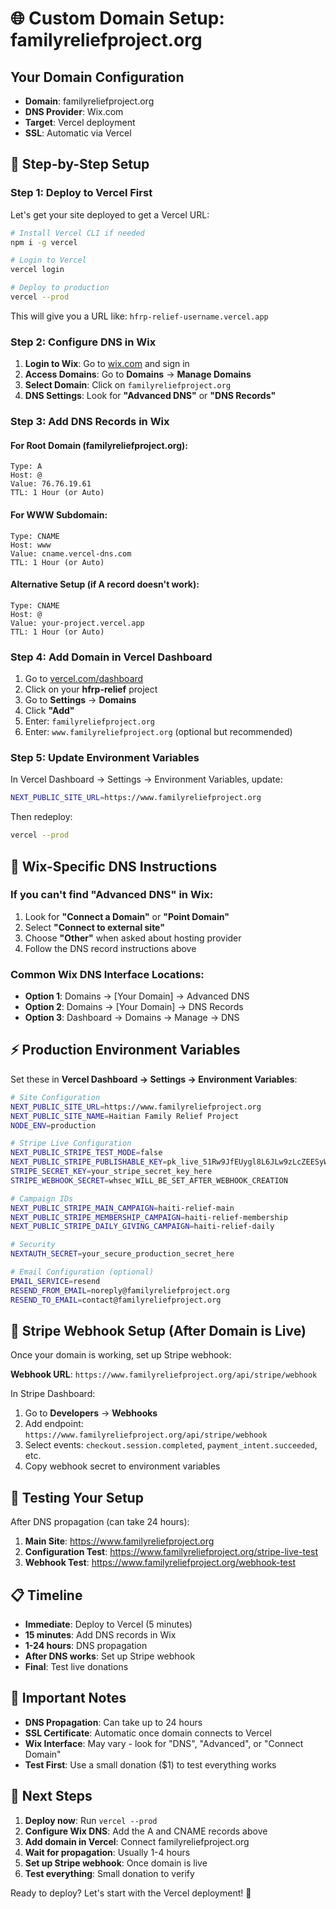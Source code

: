 # 🌐 Custom Domain Setup: familyreliefproject.org

## Your Domain Configuration

- **Domain**: familyreliefproject.org
- **DNS Provider**: Wix.com
- **Target**: Vercel deployment
- **SSL**: Automatic via Vercel

## 🚀 Step-by-Step Setup

### Step 1: Deploy to Vercel First

Let's get your site deployed to get a Vercel URL:

```bash
# Install Vercel CLI if needed
npm i -g vercel

# Login to Vercel
vercel login

# Deploy to production
vercel --prod
```

This will give you a URL like: `hfrp-relief-username.vercel.app`

### Step 2: Configure DNS in Wix

1. **Login to Wix**: Go to [wix.com](https://wix.com) and sign in
2. **Access Domains**: Go to **Domains** → **Manage Domains**
3. **Select Domain**: Click on `familyreliefproject.org`
4. **DNS Settings**: Look for **"Advanced DNS"** or **"DNS Records"**

### Step 3: Add DNS Records in Wix

#### For Root Domain (familyreliefproject.org):

```
Type: A
Host: @
Value: 76.76.19.61
TTL: 1 Hour (or Auto)
```

#### For WWW Subdomain:

```
Type: CNAME
Host: www
Value: cname.vercel-dns.com
TTL: 1 Hour (or Auto)
```

#### Alternative Setup (if A record doesn't work):

```
Type: CNAME
Host: @
Value: your-project.vercel.app
TTL: 1 Hour (or Auto)
```

### Step 4: Add Domain in Vercel Dashboard

1. Go to [vercel.com/dashboard](https://vercel.com/dashboard)
2. Click on your **hfrp-relief** project
3. Go to **Settings** → **Domains**
4. Click **"Add"**
5. Enter: `familyreliefproject.org`
6. Enter: `www.familyreliefproject.org` (optional but recommended)

### Step 5: Update Environment Variables

In Vercel Dashboard → Settings → Environment Variables, update:

```bash
NEXT_PUBLIC_SITE_URL=https://www.familyreliefproject.org
```

Then redeploy:

```bash
vercel --prod
```

## 🔧 Wix-Specific DNS Instructions

### If you can't find "Advanced DNS" in Wix:

1. Look for **"Connect a Domain"** or **"Point Domain"**
2. Select **"Connect to external site"**
3. Choose **"Other"** when asked about hosting provider
4. Follow the DNS record instructions above

### Common Wix DNS Interface Locations:

- **Option 1**: Domains → [Your Domain] → Advanced DNS
- **Option 2**: Domains → [Your Domain] → DNS Records
- **Option 3**: Dashboard → Domains → Manage → DNS

## ⚡ Production Environment Variables

Set these in **Vercel Dashboard → Settings → Environment Variables**:

```bash
# Site Configuration
NEXT_PUBLIC_SITE_URL=https://www.familyreliefproject.org
NEXT_PUBLIC_SITE_NAME=Haitian Family Relief Project
NODE_ENV=production

# Stripe Live Configuration
NEXT_PUBLIC_STRIPE_TEST_MODE=false
NEXT_PUBLIC_STRIPE_PUBLISHABLE_KEY=pk_live_51Rw9JfEUygl8L6JLw9zLcZEESyWFK8rH7eB8TAG56jyW3iF3YPr22iLaRhSi6hPPHmWAmD9jY5zBHUhecOZHSN5000Ecx69uyZ
STRIPE_SECRET_KEY=your_stripe_secret_key_here
STRIPE_WEBHOOK_SECRET=whsec_WILL_BE_SET_AFTER_WEBHOOK_CREATION

# Campaign IDs
NEXT_PUBLIC_STRIPE_MAIN_CAMPAIGN=haiti-relief-main
NEXT_PUBLIC_STRIPE_MEMBERSHIP_CAMPAIGN=haiti-relief-membership
NEXT_PUBLIC_STRIPE_DAILY_GIVING_CAMPAIGN=haiti-relief-daily

# Security
NEXTAUTH_SECRET=your_secure_production_secret_here

# Email Configuration (optional)
EMAIL_SERVICE=resend
RESEND_FROM_EMAIL=noreply@familyreliefproject.org
RESEND_TO_EMAIL=contact@familyreliefproject.org
```

## 🔗 Stripe Webhook Setup (After Domain is Live)

Once your domain is working, set up Stripe webhook:

**Webhook URL**: `https://www.familyreliefproject.org/api/stripe/webhook`

In Stripe Dashboard:

1. Go to **Developers** → **Webhooks**
2. Add endpoint: `https://www.familyreliefproject.org/api/stripe/webhook`
3. Select events: `checkout.session.completed`, `payment_intent.succeeded`, etc.
4. Copy webhook secret to environment variables

## 🧪 Testing Your Setup

After DNS propagation (can take 24 hours):

1. **Main Site**: https://www.familyreliefproject.org
2. **Configuration Test**: https://www.familyreliefproject.org/stripe-live-test
3. **Webhook Test**: https://www.familyreliefproject.org/webhook-test

## 📋 Timeline

- **Immediate**: Deploy to Vercel (5 minutes)
- **15 minutes**: Add DNS records in Wix
- **1-24 hours**: DNS propagation
- **After DNS works**: Set up Stripe webhook
- **Final**: Test live donations

## 🚨 Important Notes

- **DNS Propagation**: Can take up to 24 hours
- **SSL Certificate**: Automatic once domain connects to Vercel
- **Wix Interface**: May vary - look for "DNS", "Advanced", or "Connect Domain"
- **Test First**: Use a small donation ($1) to test everything works

## 🎯 Next Steps

1. **Deploy now**: Run `vercel --prod`
2. **Configure Wix DNS**: Add the A and CNAME records above
3. **Add domain in Vercel**: Connect familyreliefproject.org
4. **Wait for propagation**: Usually 1-4 hours
5. **Set up Stripe webhook**: Once domain is live
6. **Test everything**: Small donation to verify

Ready to deploy? Let's start with the Vercel deployment! 🚀
